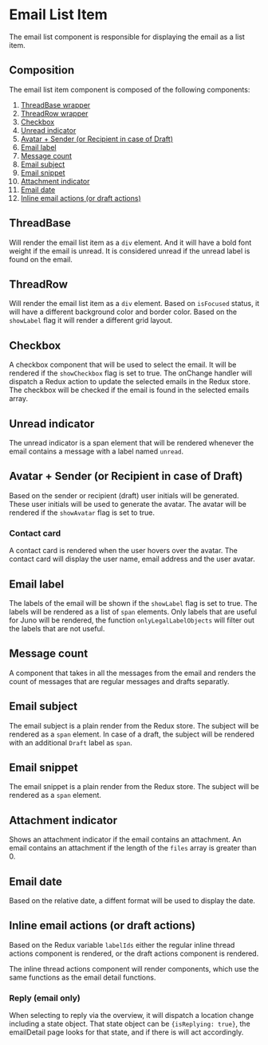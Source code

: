 # Email List Item

The email list component is responsible for displaying the email as a list item.

## Composition

The email list item component is composed of the following components:

1. [ThreadBase wrapper](#threadbase)
2. [ThreadRow wrapper](#threadrow)
3. [Checkbox](#checkbox)
4. [Unread indicator](#unread-indicator)
5. [Avatar + Sender (or Recipient in case of Draft)](#avatar--sender-or-recipient-in-case-of-draft)
6. [Email label](#email-label)
7. [Message count](#message-count)
8. [Email subject](#email-subject)
9. [Email snippet](#email-snippet)
10. [Attachment indicator](#attachment-indicator)
11. [Email date](#email-date)
12. [Inline email actions (or draft actions)](#inline-email-actions-or-draft-actions)

## ThreadBase

Will render the email list item as a `div` element. And it will have a bold font weight if the email is unread. It is considered unread if the unread label is found on the email.

## ThreadRow

Will render the email list item as a `div` element. Based on `isFocused` status, it will have a different background color and border color. Based on the `showLabel` flag it will render a different grid layout.

## Checkbox

A checkbox component that will be used to select the email. It will be rendered if the `showCheckbox` flag is set to true. The onChange handler will dispatch a Redux action to update the selected emails in the Redux store. The checkbox will be checked if the email is found in the selected emails array.

## Unread indicator

The unread indicator is a span element that will be rendered whenever the email contains a message with a label named `unread`.

## Avatar + Sender (or Recipient in case of Draft)

Based on the sender or recipient (draft) user initials will be generated. These user initials will be used to generate the avatar. The avatar will be rendered if the `showAvatar` flag is set to true.

### Contact card

A contact card is rendered when the user hovers over the avatar. The contact card will display the user name, email address and the user avatar.

## Email label

The labels of the email will be shown if the `showLabel` flag is set to true. The labels will be rendered as a list of `span` elements. Only labels that are useful for Juno will be rendered, the function `onlyLegalLabelObjects` will filter out the labels that are not useful.

## Message count

A component that takes in all the messages from the email and renders the count of messages that are regular messages and drafts separatly.

## Email subject

The email subject is a plain render from the Redux store. The subject will be rendered as a `span` element. In case of a draft, the subject will be rendered with an additional `Draft` label as `span`.

## Email snippet

The email snippet is a plain render from the Redux store. The subject will be rendered as a `span` element.

## Attachment indicator

Shows an attachment indicator if the email contains an attachment. An email contains an attachment if the length of the `files` array is greater than 0.

## Email date

Based on the relative date, a diffent format will be used to display the date.

## Inline email actions (or draft actions)

Based on the Redux variable `labelIds` either the regular inline thread actions component is rendered, or the draft actions component is rendered.

The inline thread actions component will render components, which use the same functions as the email detail functions.

### Reply (email only)

When selecting to reply via the overview, it will dispatch a location change including a state object. That state object can be `{isReplying: true}`, the emailDetail page looks for that state, and if there is will act accordingly.

